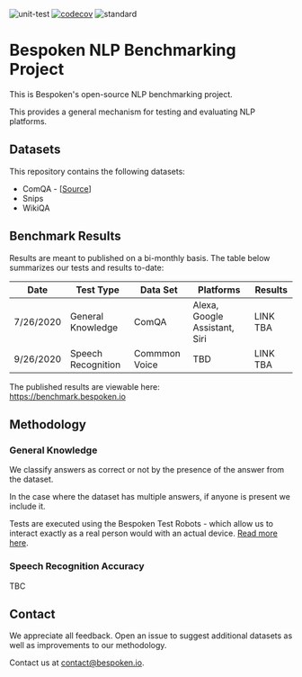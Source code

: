 ![unit-test](https://github.com/bespoken/nlp-benchmark/workflows/unit-test/badge.svg)
[![codecov](https://codecov.io/gh/bespoken/nlp-benchmark/branch/master/graph/badge.svg?token=WD9586ROEQ)](https://codecov.io/gh/bespoken/nlp-benchmark)
![standard](https://github.com/bespoken/nlp-benchmark/workflows/standard/badge.svg)

# Bespoken NLP Benchmarking Project
This is Bespoken's open-source NLP benchmarking project.

This provides a general mechanism for testing and evaluating NLP platforms.

## Datasets
This repository contains the following datasets:
* ComQA - [[Source](http://qa.mpi-inf.mpg.de/comqa/)]
* Snips
* WikiQA

## Benchmark Results
Results are meant to published on a bi-monthly basis. The table below summarizes our tests and results to-date:

| Date | Test Type | Data Set | Platforms | Results
|---|---|---|---|---
| 7/26/2020 | General Knowledge | ComQA | Alexa, Google Assistant, Siri | LINK TBA
| 9/26/2020 | Speech Recognition | Commmon Voice | TBD | LINK TBA

The published results are viewable here:  
https://benchmark.bespoken.io

## Methodology
### General Knowledge
We classify answers as correct or not by the presence of the answer from the dataset.

In the case where the dataset has multiple answers, if anyone is present we include it.

Tests are executed using the Bespoken Test Robots - which allow us to interact exactly as a real person would with an actual device. [Read more here](https://bespoken.io/test-robot).

### Speech Recognition Accuracy
TBC

## Contact
We appreciate all feedback. Open an issue to suggest additional datasets as well as improvements to our methodology.

Contact us at [contact@bespoken.io](mailto:contact@bespoken.io).

